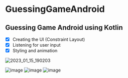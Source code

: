 # GuessingGameAndroid

## Guessing Game Android using Kotlin

- [x] Creating the UI (Constraint Layout)
- [x] Listening for user input
- [x] Styling and animation

![2023_01_15_190203](https://user-images.githubusercontent.com/59710234/212542232-5b84c0c4-49c7-4273-a5c5-27126440cbeb.gif)


![image](https://user-images.githubusercontent.com/59710234/212471797-78171691-70ce-4c8e-a02a-34289f79b230.png)
![image](https://user-images.githubusercontent.com/59710234/212471811-52010248-6c6f-4ff6-849c-fe4a4715dd38.png)
![image](https://user-images.githubusercontent.com/59710234/212471816-a41c9dba-e02e-4f76-b6b5-ec4d5da67f0c.png)

